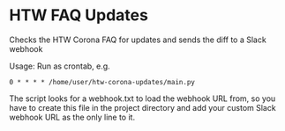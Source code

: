 # HTW FAQ Updates
Checks the HTW Corona FAQ for updates and sends the diff to a Slack webhook

Usage: Run as crontab, e.g.
```
0 * * * * /home/user/htw-corona-updates/main.py
```
The script looks for a webhook.txt to load the webhook URL from, so you have to create this file in the project directory and add your custom Slack webhook URL as the only line to it.
